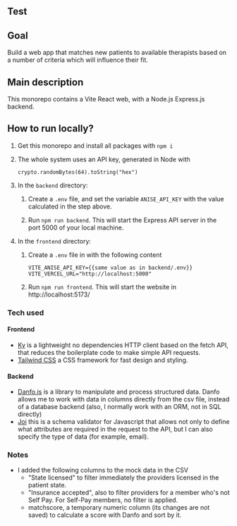 ## Test

## Goal

Build a web app that matches new patients to available therapists based
on a number of criteria which will influence their fit.

## Main description

This monorepo contains a Vite React web, with a Node.js Express.js backend.

## How to run locally?

1. Get this monorepo and install all packages with `npm i`

2. The whole system uses an API key, generated in Node with 
    ```
    crypto.randomBytes(64).toString("hex")
    ```
3. In the `backend` directory:
   1. Create a `.env` file, and set the variable `ANISE_API_KEY` with the value calculated in the step above.

   2. Run `npm run backend`. This will start the Express API server in the port 5000 of your local machine.

4. In the `frontend` directory: 
   1. Create a `.env` file in  with the following content
       ```
       VITE_ANISE_API_KEY={{same value as in backend/.env}}
       VITE_VERCEL_URL="http://localhost:5000"
       ```
   2. Run `npm run frontend`. This will start the website in http://localhost:5173/

### Tech used

#### Frontend
- [Ky](https://github.com/sindresorhus/ky) is a lightweight no dependencies HTTP client based on the fetch API, that reduces the boilerplate code to make simple API requests.  
- [Tailwind CSS](https://tailwindcss.com/) a CSS framework for fast design and styling.

#### Backend
- [Danfo.js](https://danfo.jsdata.org/) is a library to manipulate and process structured data. Danfo allows me to work with data in columns directly from the csv file, instead of a database backend (also, I normally work with an ORM, not in SQL directly)
- [Joi](https://joi.dev/) this is a schema validator for Javascript that allows not only to define what attributes are required in the request to the API, but I can also specify the type of data (for example, email).

### Notes
- I added the following columns to the mock data in the CSV
  - "State licensed" to filter immediately the providers licensed in the patient state.
  - "Insurance accepted", also to filter providers for a member who's not Self Pay. For Self-Pay members, no filter is applied. 
  - matchscore, a temporary numeric column (its changes are not saved) to calculate a score with Danfo and sort by it.
